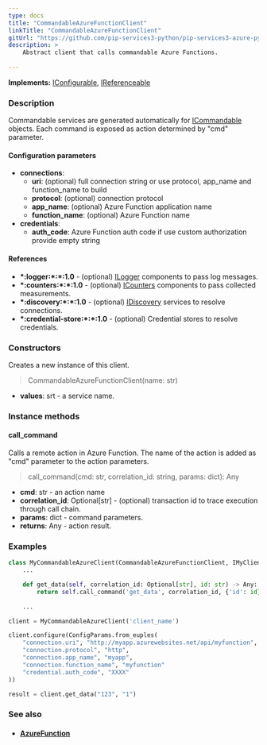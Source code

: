 ```yaml
---
type: docs
title: "CommandableAzureFunctionClient"
linkTitle: "CommandableAzureFunctionClient"
gitUrl: "https://github.com/pip-services3-python/pip-services3-azure-python"
description: >
    Abstract client that calls commandable Azure Functions.
 
---
```


**Implements:** [IConfigurable](../../../commons/config/iconfigurable), [IReferenceable](../../../commons/refer/ireferenceable)

### Description

Commandable services are generated automatically for [ICommandable](../../../commons/commands/icommandable) objects. Each command is exposed as action determined by "cmd" parameter.


#### Configuration parameters

- **connections**:
    - **uri**: (optional) full connection string or use protocol, app_name and function_name to build
    - **protocol**: (optional) connection protocol
    - **app_name**: (optional) Azure Function application name
    - **function_name**: (optional) Azure Function name
- **credentials**:
    - **auth_code**: Azure Function auth code if use custom authorization provide empty string

#### References
- **\*:logger:\*:\*:1.0** - (optional) [ILogger](../../../components/log/ilogger) components to pass log messages.
- **\*:counters:\*:\*:1.0** - (optional) [ICounters](../../../components/count/icounters) components to pass collected measurements.
- **\*:discovery:\*:\*:1.0** - (optional) [IDiscovery](../../../components/connect/idiscovery) services to resolve connections.
- **\*:credential-store:\*:\*:1.0** - (optional) Credential stores to resolve credentials.

### Constructors
Creates a new instance of this client.

> CommandableAzureFunctionClient(name: str)

- **values**: srt - a service name.


### Instance methods

#### call_command
Calls a remote action in Azure Function.
The name of the action is added as "cmd" parameter
to the action parameters. 

> call_command(cmd: str, correlation_id: string, params: dict): Any

- **cmd**: str - an action name
- **correlation_id**: Optional[str] - (optional) transaction id to trace execution through call chain.
- **params**: dict - command parameters.
- **returns**: Any - action result.


### Examples

```python
class MyCommandableAzureClient(CommandableAzureFunctionClient, IMyClient):
    ...

    def get_data(self, correlation_id: Optional[str], id: str) -> Any:
        return self.call_command('get_data', correlation_id, {'id': id})
        
    ...

client = MyCommandableAzureClient('client_name')

client.configure(ConfigParams.from_еuples(
    "connection.uri", "http://myapp.azurewebsites.net/api/myfunction",
    "connection.protocol", "http",
    "connection.app_name", "myapp",
    "connection.function_name", "myfunction"
    "credential.auth_code", "XXXX"
))

result = client.get_data("123", "1")
```

### See also
- #### [AzureFunction](../../containers/azure_function/)
